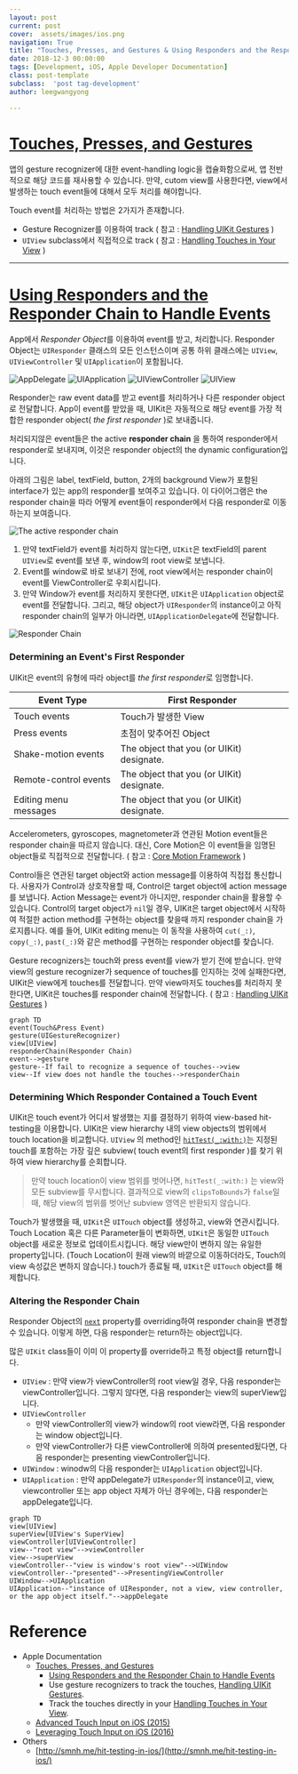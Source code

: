 ```yaml
---
layout: post
current: post
cover:  assets/images/ios.png
navigation: True
title: "Touches, Presses, and Gestures & Using Responders and the Responder Chain to Handle Events"
date: 2018-12-3 00:00:00
tags: [Development, iOS, Apple Developer Documentation]
class: post-template
subclass:  'post tag-development'
author: leegwangyong

---
```


# [Touches, Presses, and Gestures](https://developer.apple.com/documentation/uikit/touches_presses_and_gestures)
 
앱의 gesture recognizer에 대한 event-handling logic을 캡슐화함으로써,  앱 전반적으로 해당 코드를 재사용할 수 있습니다.
만약, cutom view를 사용한다면,  view에서 발생하는 touch event들에 대해서 모두 처리를 해야합니다.

Touch event를 처리하는 방법은 2가지가 존재합니다.
- Gesture Recognizer를 이용하여 track ( 참고 : [Handling UIKit Gestures](https://developer.apple.com/documentation/uikit/touches_presses_and_gestures/handling_uikit_gestures) )
- `UIView` subclass에서 직접적으로 track ( 참고 : [Handling Touches in Your View](https://developer.apple.com/documentation/uikit/touches_presses_and_gestures/handling_touches_in_your_view) )

---

# [Using Responders and the Responder Chain to Handle Events](https://developer.apple.com/documentation/uikit/touches_presses_and_gestures/using_responders_and_the_responder_chain_to_handle_events)

App에서 *Responder Object*를 이용하여 event를 받고, 처리합니다. 
Responder Object는 `UIResponder` 클래스의 모든 인스턴스이며 공통 하위 클래스에는 `UIView`, `UIViewController` 및 `UIApplication`이 포함됩니다. 

![AppDelegate](https://ws3.sinaimg.cn/large/006tNbRwly1fxy649uf5nj30ty05iwfb.jpg)
![UIApplication](https://ws4.sinaimg.cn/large/006tNbRwly1fxy65o7vsjj30ni03qq3h.jpg)
![UIViewController](https://ws4.sinaimg.cn/large/006tNbRwly1fxy66fppvxj31ok03y0ua.jpg)
![UIView](https://ws3.sinaimg.cn/large/006tNbRwly1fxy66y7ibuj31ok03y76c.jpg)

Responder는 raw event data를 받고 event를 처리하거나 다른 responder object로 전달합니다. App이 event를 받았을 때, UIKit은 자동적으로 해당 event를 가장 적합한 responder object( *the first responder* )로 보내줍니다.

처리되지않은 event들은 the active **responder chain** 을 통하여 responder에서 responder로 보내지며, 이것은 responder object의 the dynamic configuration입니다.

아래의 그림은 label, textField, button, 2개의 background View가 포함된 interface가 있는 app의 responder를 보여주고 있습니다. 이 다이어그램은 the responder chain을 따라 어떻게 event들이 responder에서 다음 responder로 이동하는지 보여줍니다.

![The active responder chain](https://docs-assets.developer.apple.com/published/7c21d852b9/f17df5bc-d80b-4e17-81cf-4277b1e0f6e4.png)

1. 만약 textField가 event를 처리하지 않는다면, `UIKit`은 textField의 parent `UIView`로 event를 보낸 후, window의 root view로 보냅니다. 
2. Event를 window로 바로 보내기 전에, root view에서는 responder chain이 event를 ViewController로 우회시킵니다.
3. 만약 Window가 event를 처리하지 못한다면, `UIKit`은 `UIApplication` object로 event를 전달합니다. 그리고, 해당 object가 `UIResponder`의 instance이고 아직 responder chain의 일부가 아니라면,  `UIApplicationDelegate`에 전달합니다.

![Responder Chain](http://d33wubrfki0l68.cloudfront.net/1dc3a853f81e9c3addb07de969b95d973d078b3f/0e4b2/images/hit-test-touch-event-flow.png)

### Determining an Event's First Responder

UIKit은 event의 유형에 따라 object를 *the first responder*로 임명합니다.

| Event Type | First Responder				|
| --										| --										|
| Touch events					| Touch가 발생한 View 		|
| Press events						| 초점이 맞추어진 Object 	|
| Shake-motion events 		| The object that you (or UIKit) designate. |
| Remote-control events 	| The object that you (or UIKit) designate. |
| Editing menu messages	| The object that you (or UIKit) designate. |

Accelerometers, gyroscopes, magnetometer과 연관된 Motion event들은 responder chain을 따르지 않습니다. 대신, Core Motion은 이 event들을 임명된 object들로 직접적으로 전달합니다. ( 참고 :  [Core Motion Framework](https://developer.apple.com/library/archive/documentation/Miscellaneous/Conceptual/iPhoneOSTechOverview/CoreServicesLayer/CoreServicesLayer.html#//apple_ref/doc/uid/TP40007898-CH10-SW27) )
 
Control들은 연관된 target object와 action message를 이용하여 직접접 통신합니다. 사용자가 Control과 상호작용할 때, Control은 target object에 action message를 보냅니다.
Action Message는 event가 아니지만, responder chain을 활용할 수 있습니다.
Control의 target object가 `nil`일 경우, UIKit은 target object에서 시작하여 적절한 action method를 구현하는 object를 찾을때 까지 responder chain을 가로지릅니다. 예를 들어, UIKit editing menu는 이 동작을 사용하여 `cut(_:)`, `copy(_:)`, `past(_:)`와 같은 method를 구현하는 responder object를 찾습니다.

Gesture recognizers는 touch와 press event를 view가 받기 전에 받습니다. 만약 view의 gesture recognizer가 sequence of touches를 인지하는 것에 실패한다면, UIKit은 view에게 touches를 전달합니다. 만약 view마저도 touches를 처리하지 못한다면, UIKit은 touches를 responder chain에 전달합니다.  ( 참고 : [Handling UIKit Gestures](https://developer.apple.com/documentation/uikit/touches_presses_and_gestures/handling_uikit_gestures) )

```mermaid
graph TD
event(Touch&Press Event)
gesture(UIGestureRecognizer)
view[UIView]
responderChain(Responder Chain)
event-->gesture
gesture--If fail to recognize a sequence of touches-->view
view--If view does not handle the touches-->responderChain
```

### Determining Which Responder Contained a Touch Event

UIKit은 touch event가 어디서 발생했는 지를 결정하기 위하여 view-based hit-testing을 이용합니다. UIKit은 view hierarchy 내의 view objects의 범위에서 touch location을 비교합니다.  `UIView` 의 method인 [`hitTest(_:with:)`](https://developer.apple.com/documentation/uikit/uiview/1622469-hittest)는 지정된 touch를 포함하는 가장 깊은 subview( touch event의 first responder )를 찾기 위하여 view hierarchy를 순회합니다.  
> 만약 touch location이 view 범위를 벗어나면, `hitTest(_:with:)` 는 view와 모든 subview를 무시합니다. 결과적으로 view의 `clipsToBounds`가 `false`일 때,  해당 view의 범위를 벗어난 subview 영역은  반환되지 않습니다.

Touch가 발생했을 때, `UIKit`은 `UITouch` object를 생성하고, view와 연관시킵니다. Touch Location 혹은 다른 Parameter들이 변화하면, `UIKit`은 동일한 `UITouch` object를 새로운 정보로 업데이트시킵니다. 해당 view만이 변하지 않는 유일한 property입니다. (Touch Location이 원래 view의 바깥으로 이동하더라도, Touch의 view 속성값은 변하지 않습니다.) touch가 종료될 때, `UIKit`은 `UITouch` object를 해제합니다.

### Altering the Responder Chain

Responder Object의 [`next`](https://developer.apple.com/documentation/uikit/uiresponder/1621099-next) property를 overriding하여 responder chain을 변경할 수 있습니다. 이렇게 하면, 다음 responder는 return하는 object입니다.

많은 `UIKit` class들이 이미 이 property를 override하고 특정 object를 return합니다.
- `UIView` : 만약 view가 viewController의 root view일 경우, 다음 responder는 viewController입니다. 그렇지 않다면, 다음 responder는 view의 superView입니다.
- `UIViewController` 
	- 만약 viewController의 view가 window의 root view라면, 다음 responder는 window object입니다.
	- 만약 viewController가 다른 viewController에 의하여 presented됬다면, 다음 responder는 presenting viewController입니다.
- `UIWindow` : winodw의 다음 responder는 `UIApplication` object입니다.
- `UIApplication` : 만약 appDelegate가 `UIResponder`의 instance이고, view, viewcontroller 또는 app object 자체가 아닌 경우에는, 다음 responder는 appDelegate입니다.

```mermaid
graph TD
view[UIView]
superView[UIView's SuperView]
viewController[UIViewController]
view--"root view"-->viewController
view-->superView
viewController--"view is window's root view"-->UIWindow
viewController--"presented"-->PresentingViewController
UIWindow-->UIApplication
UIApplication--"instance of UIResponder, not a view, view controller, or the app object itself."-->appDelegate
```

# Reference

- Apple Documentation
	- [Touches, Presses, and Gestures](https://developer.apple.com/documentation/uikit/touches_presses_and_gestures)
		- [Using Responders and the Responder Chain to Handle Events](https://developer.apple.com/documentation/uikit/touches_presses_and_gestures/using_responders_and_the_responder_chain_to_handle_events)
		- Use gesture recognizers to track the touches, [Handling UIKit Gestures](https://developer.apple.com/documentation/uikit/touches_presses_and_gestures/handling_uikit_gestures).
		-  Track the touches directly in your [Handling Touches in Your View](https://developer.apple.com/documentation/uikit/touches_presses_and_gestures/handling_touches_in_your_view).
	- [Advanced Touch Input on iOS (2015)](https://developer.apple.com/videos/play/wwdc2015/233/)
	- [Leveraging Touch Input on iOS (2016)](https://developer.apple.com/videos/play/wwdc2016/220)
- Others
	- [http://smnh.me/hit-testing-in-ios/](http://smnh.me/hit-testing-in-ios/)


